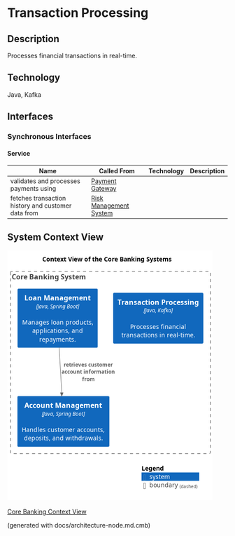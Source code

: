 # Transaction Processing
## Description
Processes financial transactions in real-time.

## Technology
Java, Kafka


## Interfaces

### Synchronous Interfaces

#### Service
| Name | Called From | Technology | Description |
|---|---|---|---|
| validates and processes payments using | [Payment Gateway](../../mybank/payment/payment-gateway-system.md) |  |  |
| fetches transaction history and customer data from | [Risk Management System](../../mybank/compliance/risk-management-system.md) |  |  |

## System Context View
![Context View of the Core Banking Systems](../../mybank/core-banking/context-view.png)

[Core Banking Context View](../../mybank/core-banking/context-view.md)


(generated with docs/architecture-node.md.cmb)
